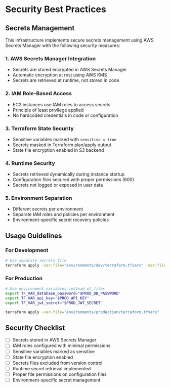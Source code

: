 # Security Best Practices

## Secrets Management

This infrastructure implements secure secrets management using AWS Secrets Manager with the following security measures:

### 1. AWS Secrets Manager Integration
- Secrets are stored encrypted in AWS Secrets Manager
- Automatic encryption at rest using AWS KMS
- Secrets are retrieved at runtime, not stored in code

### 2. IAM Role-Based Access
- EC2 instances use IAM roles to access secrets
- Principle of least privilege applied
- No hardcoded credentials in code or configuration

### 3. Terraform State Security
- Sensitive variables marked with `sensitive = true`
- Secrets masked in Terraform plan/apply output
- State file encryption enabled in S3 backend

### 4. Runtime Security
- Secrets retrieved dynamically during instance startup
- Configuration files secured with proper permissions (600)
- Secrets not logged or exposed in user data

### 5. Environment Separation
- Different secrets per environment
- Separate IAM roles and policies per environment
- Environment-specific secret recovery policies

## Usage Guidelines

### For Development
```bash
# Use separate secrets file
terraform apply -var-file="environments/dev/terraform.tfvars" -var-file="environments/dev/secrets.tfvars"
```

### For Production
```bash
# Use environment variables instead of files
export TF_VAR_database_password="$PROD_DB_PASSWORD"
export TF_VAR_api_key="$PROD_API_KEY"
export TF_VAR_jwt_secret="$PROD_JWT_SECRET"

terraform apply -var-file="environments/production/terraform.tfvars"
```

## Security Checklist

- [ ] Secrets stored in AWS Secrets Manager
- [ ] IAM roles configured with minimal permissions
- [ ] Sensitive variables marked as sensitive
- [ ] State file encryption enabled
- [ ] Secrets files excluded from version control
- [ ] Runtime secret retrieval implemented
- [ ] Proper file permissions on configuration files
- [ ] Environment-specific secret management